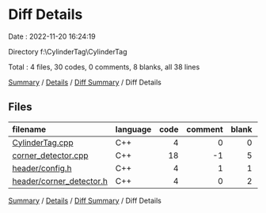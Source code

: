 # Diff Details

Date : 2022-11-20 16:24:19

Directory f:\\CylinderTag\\CylinderTag

Total : 4 files,  30 codes, 0 comments, 8 blanks, all 38 lines

[Summary](results.md) / [Details](details.md) / [Diff Summary](diff.md) / Diff Details

## Files
| filename | language | code | comment | blank | total |
| :--- | :--- | ---: | ---: | ---: | ---: |
| [CylinderTag.cpp](/CylinderTag.cpp) | C++ | 4 | 0 | 0 | 4 |
| [corner_detector.cpp](/corner_detector.cpp) | C++ | 18 | -1 | 5 | 22 |
| [header/config.h](/header/config.h) | C++ | 4 | 1 | 1 | 6 |
| [header/corner_detector.h](/header/corner_detector.h) | C++ | 4 | 0 | 2 | 6 |

[Summary](results.md) / [Details](details.md) / [Diff Summary](diff.md) / Diff Details